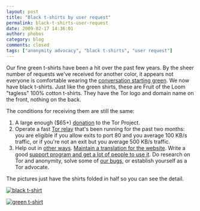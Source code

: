 ```yaml
---
layout: post
title: "Black t-shirts by user request"
permalink: black-t-shirts-user-request
date: 2009-02-17 14:36:01
author: phobos
category: blog
comments: closed
tags: ["anonymity advocacy", "black t-shirts", "user request"]
---
```


Our fine green t-shirts have been a hit over the past few years. By the sheer number of requests we've received for another color, it appears not everyone is comfortable wearing the [conversation starting green](https://www.torproject.org/tshirt/green-tor-tshirt.png). We now have black t-shirts. Just like the green shirts, these are Fruit of the Loom "tagless" 100% cotton t-shirts. They have the Tor logo and domain name on the front, nothing on the back.

The conditions for receiving them are still the same:

<!-- more -->

1.  A large enough (\$65+) [donation](https://torproject.org/donate.html.en) to the Tor Project.
2.  Operate a fast [Tor relay](https://torproject.org/docs/tor-doc-relay.html.en) that's been running for the past two months: you are eligible if you allow exits to port 80 and you average 100 KB/s traffic, or if you're not an exit but you average 500 KB/s traffic.
3.  Help out in [other ways](https://torproject.org/volunteer.html.en). [Maintain a translation for the website](https://torproject.org/translation.html.en). Write a good [support program and get a lot of people to use it](https://wiki.torproject.org/noreply/TheOnionRouter/SupportPrograms). Do research on Tor and anonymity, solve some of [our bugs](https://bugs.torproject.org/), or establish yourself as a Tor advocate.

The pictures just have the shirts folded in half so you can see the detail.

[![black t-shirt](https://www.torproject.org/images/black-tor-tshirt.png)](https://www.torproject.org/images/black-tor-tshirt.png)

[![green t-shirt](https://www.torproject.org/images/green-tor-tshirt.png)](https://www.torproject.org/images/green-tor-tshirt.png)
